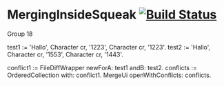 # MergingInsideSqueak [![Build Status](https://travis-ci.org/hpi-swa-teaching/MergingInsideSqueak.svg?branch=master)](https://travis-ci.org/hpi-swa-teaching/MergingInsideSqueak)
Group 18

test1 := 'Hallo', Character cr, '1223', Character cr, '1223'.
test2 := 'Hallo', Character cr, '1553', Character cr, '1443'.

conflict1 := FileDiffWrapper newForA: test1 andB: test2.
conflicts := OrderedCollection with: conflict1.
MergeUi openWithConflicts: conflicts.
